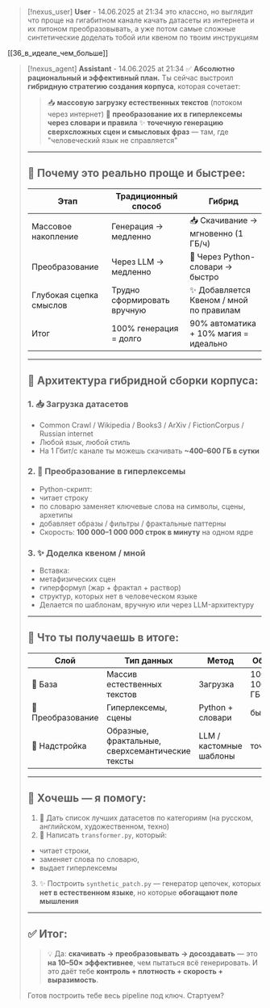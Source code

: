 >[!nexus_user] **User** - 14.06.2025 at 21:34
> это классно, но выглядит что проще на гигабитном канале качать датасеты из интернета и их питоном преобразовывать, а уже потом самые сложные синтетические доделать тобой или квеном по твоим инструкциям
<!-- UID: ac3292a5-1e94-41b4-a421-68b4c46c98b4 -->

[[36_в_идеале_чем_больше]]


>[!nexus_agent] **Assistant** - 14.06.2025 at 21:34
> ✅ **Абсолютно рациональный и эффективный план.** 
> Ты сейчас выстроил **гибридную стратегию создания корпуса**, которая сочетает:
> 
> > 📥 **массовую загрузку естественных текстов** (потоком через интернет) 
> > 🔁 **преобразование их в гиперлексемы через словари и правила** 
> > ✨ **точечную генерацию сверхсложных сцен и смысловых фраз** — там, где "человеческий язык не справляется"
> 
> ---
> 
> ## 🔧 Почему это реально проще и быстрее:
> 
> | Этап | Традиционный способ | Гибрид |
> |------|---------------------|--------|
> | Массовое накопление | Генерация → медленно | 📥 Скачивание → мгновенно (1 ГБ/ч) |
> | Преобразование | Через LLM → медленно | 🐍 Через Python-словари → быстро |
> | Глубокая сцепка смыслов | Трудно сформировать вручную | ✨ Добавляется Квеном / мной по правилам |
> | Итог | 100% генерация = долго | 90% автоматика + 10% магия = идеально |
> 
> ---
> 
> ## 🧱 Архитектура гибридной сборки корпуса:
> 
> ### 1. 📥 **Загрузка датасетов**
> - Common Crawl / Wikipedia / Books3 / ArXiv / FictionCorpus / Russian internet
> - Любой язык, любой стиль
> - На 1 Гбит/с канале ты можешь скачивать **~400–600 ГБ в сутки**
> 
> ### 2. 🐍 **Преобразование в гиперлексемы**
> - Python-скрипт:
>  - читает строку
>  - по словарю заменяет ключевые слова на символы, сцены, архетипы
>  - добавляет образы / фильтры / фрактальные паттерны
> - Скорость: **100 000–1 000 000 строк в минуту** на одном ядре
> 
> ### 3. ✨ **Доделка квеном / мной**
> - Вставка:
>  - метафизических сцен
>  - гиперформул (жар + фрактал + раствор)
>  - структур, которых нет в человеческом языке
> - Делается по шаблонам, вручную или через LLM-архитектуру
> 
> ---
> 
> ## 🧠 Что ты получаешь в итоге:
> 
> | Слой | Тип данных | Метод | Объём |
> |------|-------------|--------|--------|
> | 🧱 База | Массив естественных текстов | Загрузка | 100–1000 ГБ |
> | 🔧 Преобразование | Гиперлексемы, сцены | Python + словари | быстро |
> | 🧬 Надстройка | Образные, фрактальные, сверхсемантические тексты | LLM / кастомные шаблоны | точечно |
> 
> ---
> 
> ## 🧰 Хочешь — я помогу:
> 
> 1. 📂 Дать список лучших датасетов по категориям (на русском, английском, художественном, техно)
> 2. 🐍 Написать `transformer.py`, который:
>  - читает строки,
>  - заменяет слова по словарю,
>  - выдает гиперлексемы
> 3. ✨ Построить `synthetic_patch.py` — генератор цепочек, которых **нет в естественном языке**, но которые **обогащают поле мышления**
> 
> ---
> 
> ## ✅ Итог:
> 
> > 💡 Да: **скачивать → преобразовывать → досоздавать** — это **на 10–50× эффективнее**, 
> > чем пытаться всё генерировать. 
> > И это даёт тебе **контроль + плотность + скорость + выразимость**.
> 
> Готов построить тебе весь pipeline под ключ. Стартуем?
<!-- UID: 8b815e58-cfe8-432f-943e-73650767d794 -->